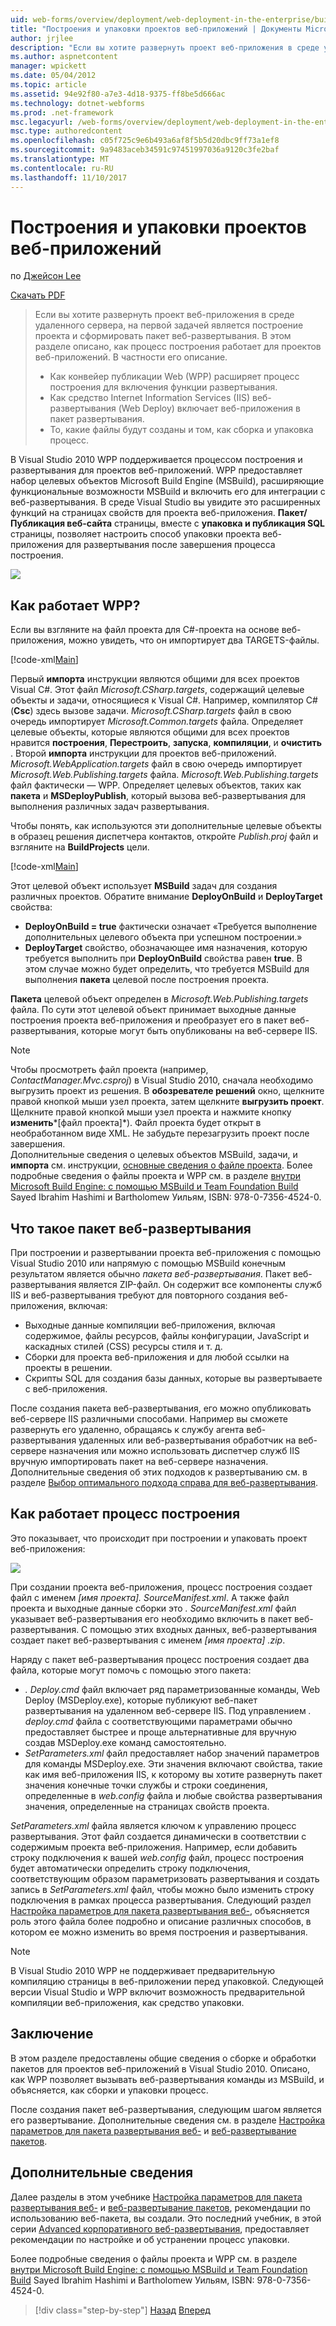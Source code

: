 ```yaml
---
uid: web-forms/overview/deployment/web-deployment-in-the-enterprise/building-and-packaging-web-application-projects
title: "Построения и упаковки проектов веб-приложений | Документы Microsoft"
author: jrjlee
description: "Если вы хотите развернуть проект веб-приложения в среде удаленного сервера, вашей первой задачей является построение проекта и сформировать packa развертывание web..."
ms.author: aspnetcontent
manager: wpickett
ms.date: 05/04/2012
ms.topic: article
ms.assetid: 94e92f80-a7e3-4d18-9375-ff8be5d666ac
ms.technology: dotnet-webforms
ms.prod: .net-framework
msc.legacyurl: /web-forms/overview/deployment/web-deployment-in-the-enterprise/building-and-packaging-web-application-projects
msc.type: authoredcontent
ms.openlocfilehash: c05f725c9e6b493a6af8f5b5d20dbc9ff73a1ef8
ms.sourcegitcommit: 9a9483aceb34591c97451997036a9120c3fe2baf
ms.translationtype: MT
ms.contentlocale: ru-RU
ms.lasthandoff: 11/10/2017
---
```

<a name="building-and-packaging-web-application-projects"></a>Построения и упаковки проектов веб-приложений
====================
по [Джейсон Lee](https://github.com/jrjlee)

[Скачать PDF](https://msdnshared.blob.core.windows.net/media/MSDNBlogsFS/prod.evol.blogs.msdn.com/CommunityServer.Blogs.Components.WeblogFiles/00/00/00/63/56/8130.DeployingWebAppsInEnterpriseScenarios.pdf)

> Если вы хотите развернуть проект веб-приложения в среде удаленного сервера, на первой задачей является построение проекта и сформировать пакет веб-развертывания. В этом разделе описано, как процесс построения работает для проектов веб-приложений. В частности его описание.
> 
> - Как конвейер публикации Web (WPP) расширяет процесс построения для включения функции развертывания.
> - Как средство Internet Information Services (IIS) веб-развертывания (Web Deploy) включает веб-приложения в пакет развертывания.
> - То, какие файлы будут созданы и том, как сборка и упаковка процесс.


В Visual Studio 2010 WPP поддерживается процессом построения и развертывания для проектов веб-приложений. WPP предоставляет набор целевых объектов Microsoft Build Engine (MSBuild), расширяющие функциональные возможности MSBuild и включить его для интеграции с веб-развертывания. В среде Visual Studio вы увидите это расширенных функций на страницах свойств для проекта веб-приложения. **Пакет/Публикация веб-сайта** страницы, вместе с **упаковка и публикация SQL** страницы, позволяет настроить способ упаковки проекта веб-приложения для развертывания после завершения процесса построения.

![](building-and-packaging-web-application-projects/_static/image1.png)

## <a name="how-does-the-wpp-work"></a>Как работает WPP?

Если вы взгляните на файл проекта для C#-проекта на основе веб-приложения, можно увидеть, что он импортирует два TARGETS-файлы.


[!code-xml[Main](building-and-packaging-web-application-projects/samples/sample1.xml)]


Первый **импорта** инструкции являются общими для всех проектов Visual C#. Этот файл *Microsoft.CSharp.targets*, содержащий целевые объекты и задачи, относящиеся к Visual C#. Например, компилятор C# (**Csc**) здесь вызове задачи. *Microsoft.CSharp.targets* файл в свою очередь импортирует *Microsoft.Common.targets* файла. Определяет целевые объекты, которые являются общими для всех проектов нравится **построения**, **Перестроить**, **запуска**, **компиляции**, и **очистить** . Второй **импорта** инструкции для проектов веб-приложений. *Microsoft.WebApplication.targets* файл в свою очередь импортирует *Microsoft.Web.Publishing.targets* файла. *Microsoft.Web.Publishing.targets* файл фактически *—* WPP. Определяет целевых объектов, таких как **пакета** и **MSDeployPublish**, который вызова веб-развертывания для выполнения различных задач развертывания.

Чтобы понять, как используются эти дополнительные целевые объекты в образец решения диспетчера контактов, откройте *Publish.proj* файл и взгляните на **BuildProjects** цели.


[!code-xml[Main](building-and-packaging-web-application-projects/samples/sample2.xml)]


Этот целевой объект использует **MSBuild** задач для создания различных проектов. Обратите внимание **DeployOnBuild** и **DeployTarget** свойства:

- **DeployOnBuild = true** фактически означает «Требуется выполнение дополнительных целевого объекта при успешном построении.»
- **DeployTarget** свойство, обозначающее имя назначения, которую требуется выполнить при **DeployOnBuild** свойства равен **true**. В этом случае можно будет определить, что требуется MSBuild для выполнения **пакета** целевой после построения проекта.

**Пакета** целевой объект определен в *Microsoft.Web.Publishing.targets* файла. По сути этот целевой объект принимает выходные данные построения проекта веб-приложения и преобразует его в пакет веб-развертывания, которые могут быть опубликованы на веб-сервере IIS.

> [!NOTE]
> Чтобы просмотреть файл проекта (например, *ContactManager.Mvc.csproj*) в Visual Studio 2010, сначала необходимо выгрузить проект из решения. В **обозревателе решений** окно, щелкните правой кнопкой мыши узел проекта, затем щелкните **выгрузить проект**. Щелкните правой кнопкой мыши узел проекта и нажмите кнопку **изменить***[файл проекта]*). Файл проекта будет открыт в необработанном виде XML. Не забудьте перезагрузить проект после завершения.  
> Дополнительные сведения о целевых объектов MSBuild, задачи, и **импорта** см. инструкции, [основные сведения о файле проекта](understanding-the-project-file.md). Более подробные сведения о файлы проекта и WPP см. в разделе [внутри Microsoft Build Engine: с помощью MSBuild и Team Foundation Build](http://amzn.com/0735645248) Sayed Ibrahim Hashimi и Bartholomew Уильям, ISBN: 978-0-7356-4524-0.


## <a name="what-is-a-web-deployment-package"></a>Что такое пакет веб-развертывания

При построении и развертывании проекта веб-приложения с помощью Visual Studio 2010 или напрямую с помощью MSBuild конечным результатом является обычно *пакета веб-развертывания*. Пакет веб-развертывания является ZIP-файл. Он содержит все компоненты служб IIS и веб-развертывания требуют для повторного создания веб-приложения, включая:

- Выходные данные компиляции веб-приложения, включая содержимое, файлы ресурсов, файлы конфигурации, JavaScript и каскадных стилей (CSS) ресурсы стиля и т. д.
- Сборки для проекта веб-приложения и для любой ссылки на проекты в решении.
- Скрипты SQL для создания базы данных, которые вы развертываете с веб-приложения.

После создания пакета веб-развертывания, его можно опубликовать веб-сервере IIS различными способами. Например вы сможете развернуть его удаленно, обращаясь к службу агента веб-развертывания удаленных или веб-развертывания обработчик на веб-сервере назначения или можно использовать диспетчер служб IIS вручную импортировать пакет на веб-сервере назначения. Дополнительные сведения об этих подходов к развертыванию см. в разделе [Выбор оптимального подхода справа для веб-развертывания](../configuring-server-environments-for-web-deployment/choosing-the-right-approach-to-web-deployment.md).

## <a name="how-does-the-build-process-work"></a>Как работает процесс построения

Это показывает, что происходит при построении и упаковать проект веб-приложения:

![](building-and-packaging-web-application-projects/_static/image2.png)

При создании проекта веб-приложения, процесс построения создает файл с именем *[имя проекта]. SourceManifest.xml*. А также файл проекта и выходные данные сборки это *. SourceManifest.xml* файл указывает веб-развертывания его необходимо включить в пакет веб-развертывания. С помощью этих входных данных, веб-развертывания создает пакет веб-развертывания с именем *[имя проекта] .zip*.

Наряду с пакет веб-развертывания процесс построения создает два файла, которые могут помочь с помощью этого пакета:

- *. Deploy.cmd* файл включает ряд параметризованные команды, Web Deploy (MSDeploy.exe), которые публикуют веб-пакет развертывания на удаленном веб-сервере IIS. Под управлением *. deploy.cmd* файла с соответствующими параметрами обычно предоставляет быстрее и проще альтернативные для вручную создав MSDeploy.exe команд самостоятельно.
- *SetParameters.xml* файл предоставляет набор значений параметров для команды MSDeploy.exe. Эти значения включают свойства, такие как имя веб-приложения IIS, к которому вы хотите развернуть пакет значения конечные точки службы и строки соединения, определенные в *web.config* файла и любые свойства развертывания значения, определенные на страницах свойств проекта.

*SetParameters.xml* файла является ключом к управлению процесс развертывания. Этот файл создается динамически в соответствии с содержимым проекта веб-приложения. Например, если добавить строку подключения к вашей *web.config* файл, процесс построения будет автоматически определить строку подключения, соответствующим образом параметризовать развертывания и создать запись в  *SetParameters.xml* файл, чтобы можно было изменить строку подключения в рамках процесса развертывания. Следующий раздел [Настройка параметров для пакета развертывания веб-](configuring-parameters-for-web-package-deployment.md), объясняется роль этого файла более подробно и описание различных способов, в котором ее можно изменить во время построения и развертывания.

> [!NOTE]
> В Visual Studio 2010 WPP не поддерживает предварительную компиляцию страницы в веб-приложении перед упаковкой. Следующей версии Visual Studio и WPP включит возможность предварительной компиляции веб-приложения, как средство упаковки.


## <a name="conclusion"></a>Заключение

В этом разделе предоставлены общие сведения о сборке и обработки пакетов для проектов веб-приложений в Visual Studio 2010. Описано, как WPP позволяет вызывать веб-развертывания команды из MSBuild, и объясняется, как сборки и упаковки процесс.

После создания пакет веб-развертывания, следующим шагом является его развертывание. Дополнительные сведения см. в разделе [Настройка параметров для пакета развертывания веб-](configuring-parameters-for-web-package-deployment.md) и [веб-развертывание пакетов](deploying-web-packages.md).

## <a name="further-reading"></a>Дополнительные сведения

Далее разделы в этом учебнике [Настройка параметров для пакета развертывания веб-](configuring-parameters-for-web-package-deployment.md) и [веб-развертывание пакетов](deploying-web-packages.md), рекомендации по использованию веб-пакета, вы создали. Это последний учебник, в этой серии [Advanced корпоративного веб-развертывания](../advanced-enterprise-web-deployment/advanced-enterprise-web-deployment.md), предоставляет рекомендации по настройке и об устранении процесс упаковки.

Более подробные сведения о файлы проекта и WPP см. в разделе [внутри Microsoft Build Engine: с помощью MSBuild и Team Foundation Build](http://amzn.com/0735645248) Sayed Ibrahim Hashimi и Bartholomew Уильям, ISBN: 978-0-7356-4524-0.

>[!div class="step-by-step"]
[Назад](understanding-the-build-process.md)
[Вперед](configuring-parameters-for-web-package-deployment.md)
